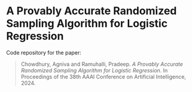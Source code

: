# A Provably Accurate Randomized Sampling Algorithm for Logistic Regression
 Code repository for the paper:

> Chowdhury, Agniva and Ramuhalli, Pradeep. <em>A Provably Accurate Randomized Sampling Algorithm for Logistic Regression</em>. In Proceedings of the 38th AAAI Conference on Artificial Intelligence, 2024.


